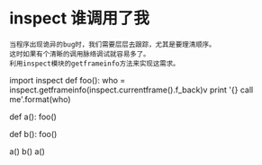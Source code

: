 
# inspect 谁调用了我

```
当程序出现诡异的bug时，我们需要层层去跟踪，尤其是要理清顺序。
这时如果有个清晰的调用脉络调试就容易多了。
利用inspect模块的getframeinfo方法来实现这需求。
```

import inspect
def foo():
    who = inspect.getframeinfo(inspect.currentframe().f_back)v
    print '{} call me'.format(who)
 
def a():
    foo()
 
def b():
    foo()
 
a()
b()
a()
